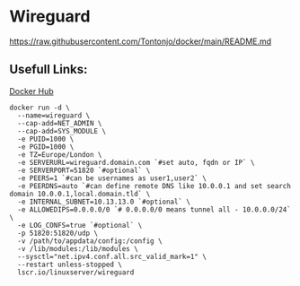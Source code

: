 # Wireguard

https://raw.githubusercontent.com/Tontonjo/docker/main/README.md

## Usefull Links: 
[Docker Hub](https://github.com/linuxserver/docker-wireguard)  

```ssh
docker run -d \
  --name=wireguard \
  --cap-add=NET_ADMIN \
  --cap-add=SYS_MODULE \
  -e PUID=1000 \
  -e PGID=1000 \
  -e TZ=Europe/London \
  -e SERVERURL=wireguard.domain.com `#set auto, fqdn or IP` \
  -e SERVERPORT=51820 `#optional` \
  -e PEERS=1 `#can be usernames as user1,user2` \ 
  -e PEERDNS=auto `#can define remote DNS like 10.0.0.1 and set search domain 10.0.0.1,local.domain.tld` \
  -e INTERNAL_SUBNET=10.13.13.0 `#optional` \
  -e ALLOWEDIPS=0.0.0.0/0 `# 0.0.0.0/0 means tunnel all - 10.0.0.0/24` \
  -e LOG_CONFS=true `#optional` \
  -p 51820:51820/udp \
  -v /path/to/appdata/config:/config \
  -v /lib/modules:/lib/modules \
  --sysctl="net.ipv4.conf.all.src_valid_mark=1" \
  --restart unless-stopped \
  lscr.io/linuxserver/wireguard
```
